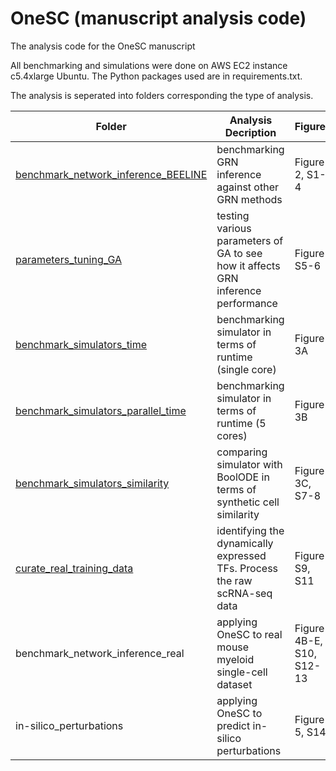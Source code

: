 # OneSC (manuscript analysis code)
The analysis code for the OneSC manuscript

All benchmarking and simulations were done on AWS EC2 instance c5.4xlarge Ubuntu. The Python packages used are in requirements.txt. 

The analysis is seperated into folders corresponding the type of analysis. 

|Folder | Analysis Decription| Figures|
| --------- | --------------- | --------------- |
|[benchmark_network_inference_BEELINE](benchmark_network_inference_ensemble_BEELINE/)| benchmarking GRN inference against other GRN methods | Figure 2, S1-4|
|[parameters_tuning_GA](parameters_tuning_GA_ensemble)| testing various parameters of GA to see how it affects GRN inference performance| Figure S5-6|
|[benchmark_simulators_time](benchmark_simulators_time)| benchmarking simulator in terms of runtime (single core)| Figure 3A|
|[benchmark_simulators_parallel_time](benchmark_simulators_parallel_time)| benchmarking simulator in terms of runtime (5 cores) | Figure 3B|
|[benchmark_simulators_similarity](benchmark_simulators_similarity)| comparing simulator with BoolODE in terms of synthetic cell similarity| Figure 3C, S7-8| 
|[curate_real_training_data](curate_real_training_data)| identifying the dynamically expressed TFs. Process the raw scRNA-seq data|Figure S9, S11|
|benchmark_network_inference_real| applying OneSC to real mouse myeloid single-cell dataset| Figure 4B-E, S10, S12-13|
|in-silico_perturbations| applying OneSC to predict in-silico perturbations| Figure 5, S14|



